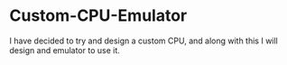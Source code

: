 # Custom-CPU-Emulator
I have decided to try and design a custom CPU, and along with this I will design and emulator to use it.
